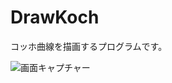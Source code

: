 # DrawKoch
コッホ曲線を描画するプログラムです。

![画面キャプチャー](https://github.com/kenjinote/DrawKoch/wiki/preview.png "画面キャプチャー")
